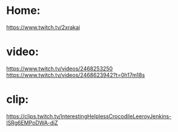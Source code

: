# Home:
https://www.twitch.tv/2xrakai

# video:
https://www.twitch.tv/videos/2468253250
https://www.twitch.tv/videos/2468623942?t=0h17m18s

# clip:
https://clips.twitch.tv/InterestingHelplessCrocodileLeeroyJenkins-lSRg6EMPoDWA-diZ
